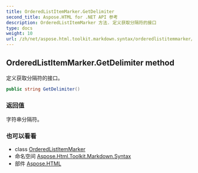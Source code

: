 ```yaml
---
title: OrderedListItemMarker.GetDelimiter
second_title: Aspose.HTML for .NET API 参考
description: OrderedListItemMarker 方法. 定义获取分隔符的接口
type: docs
weight: 10
url: /zh/net/aspose.html.toolkit.markdown.syntax/orderedlistitemmarker/getdelimiter/
---
```

## OrderedListItemMarker.GetDelimiter method

定义获取分隔符的接口。

```csharp
public string GetDelimiter()
```

### 返回值

字符串分隔符。

### 也可以看看

* class [OrderedListItemMarker](../)
* 命名空间 [Aspose.Html.Toolkit.Markdown.Syntax](../../orderedlistitemmarker/)
* 部件 [Aspose.HTML](../../../)


